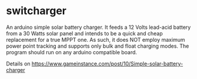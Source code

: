 # switcharger
An arduino simple solar battery charger. It feeds a 12 Volts lead-acid battery from a 30 Watts solar panel and intends to be a quick and cheap replacement for a true MPPT one. As such, it does NOT employ maximum power point tracking and supports only bulk and float charging modes. The program should run on any arduino compatible board.

Details on https://www.gameinstance.com/post/10/Simple-solar-battery-charger
